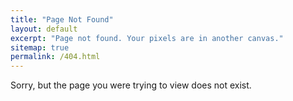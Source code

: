 ```yaml
---
title: "Page Not Found"
layout: default
excerpt: "Page not found. Your pixels are in another canvas."
sitemap: true
permalink: /404.html
---
```


Sorry, but the page you were trying to view does not exist.

